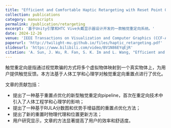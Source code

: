 ```yaml
---
title: "Efficient and Comfortable Haptic Retargeting with Reset Point Optimization"
collection: publications
category: manuscripts
permalink: /publication/retargeting
excerpt: '基于Unity引擎和HTC Vive头戴显示器设计开发的一款触觉重定向系统。'
date: 2024-12-26
venue: 'IEEE Transactions on Visualization and Computer Graphics (CCF-A,SCI-1区)'
paperurl: 'http://twilight-mu.github.io/files/haptic_retargeting.pdf'
slidesurl: 'https://www.bilibili.com/video/BV1N86EYqEjR'
citation: 'A. Sun, J. Wu, R. Fan, S. K. Im and L. Wang, "Efficient and Comfortable Haptic Retargeting With Reset Point Optimization," in IEEE Transactions on Visualization and Computer Graphics, doi: 10.1109/TVCG.2024.3523042. '
---
```


触觉重定向是指通过视觉欺骗的方式将多个虚拟物体映射到一个真实物体上，为用户提供触觉反馈。本方法基于人体工学和心理学对触觉重定向重置点进行了优化。

文章的贡献包括：
* 提出了一种基于重置点优化的新型触觉重定向pipeline，首次在重定向技术中引入了人体工程学和心理学的影响；
* 提出了一种基于RULA分数图和优势手增益图的重置点优化方法；
* 提出了新的重置时物理代理和位置更新方法；
* 用户研究显示，文章的方法显著提高了用户的效率和舒适度。
